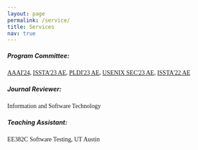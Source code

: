 ```yaml
---
layout: page
permalink: /service/
title: Services
nav: true
---
```


##### **Program Committee:**
<span style="font-family:Consolas; font-size:1em;">[AAAI'24](https://aaai.org/aaai-conference/aaai-24-call-for-proposals/), [ISSTA'23 AE](https://2023.issta.org/track/issta-2023-artifact-evaluation#About), [PLDI'23 AE](https://pldi23.sigplan.org/track/pldi-2023-pldi-research-artifacts#About), [USENIX SEC'23 AE](https://www.usenix.org/conference/usenixsecurity23/call-for-artifacts), [ISSTA'22 AE](https://conf.researchr.org/track/issta-2022/issta-2022-artifact-evaluation) </span>

##### **Journal Reviewer:**
<span style="font-family:Consolas; font-size:1em;">Information and Software Technology</span>

##### **Teaching Assistant:**
<span style="font-family:Consolas; font-size:1em;">EE382C Software Testing, UT Austin</span>
